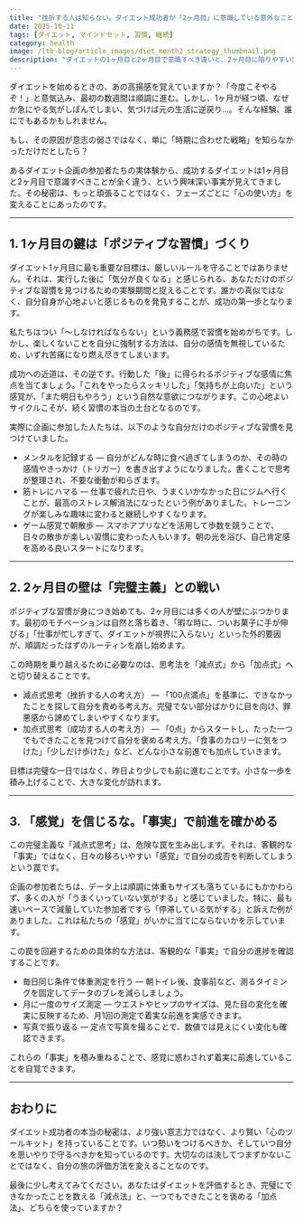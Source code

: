 ```yaml
---
title: "挫折する人は知らない。ダイエット成功者が「2ヶ月目」に意識している意外なこと"
date: 2025-10-11
tags: [ダイエット, マインドセット, 習慣, 継続]
category: health
image: /ltb-blog/article_images/diet_month2_strategy_thumbnail.png
description: "ダイエットの1ヶ月目と2ヶ月目で意識すべき違いと、2ヶ月目に陥りやすい落とし穴を回避する実践的な思考法と対策を解説します。"
---
```


ダイエットを始めるときの、あの高揚感を覚えていますか？「今度こそやるぞ！」と意気込み、最初の数週間は順調に進む。しかし、1ヶ月が経つ頃、なぜか急にやる気がしぼんでしまい、気づけば元の生活に逆戻り…。そんな経験、誰にでもあるかもしれません。

もし、その原因が意志の弱さではなく、単に「時期に合わせた戦略」を知らなかっただけだとしたら？

あるダイエット企画の参加者たちの実体験から、成功するダイエットは1ヶ月目と2ヶ月目で意識すべきことが全く違う、という興味深い事実が見えてきました。その秘密は、もっと頑張ることではなく、フェーズごとに「心の使い方」を変えることにあったのです。

---

## 1. 1ヶ月目の鍵は「ポジティブな習慣」づくり

ダイエット1ヶ月目に最も重要な目標は、厳しいルールを守ることではありません。それは、実行した後に「気分が良くなる」と感じられる、あなただけのポジティブな習慣を見つけるための実験期間と捉えることです。誰かの真似ではなく、自分自身が心地よいと感じるものを発見することが、成功の第一歩となります。

私たちはつい「〜しなければならない」という義務感で習慣を始めがちです。しかし、楽しくないことを自分に強制する方法は、自分の感情を無視しているため、いずれ苦痛になり燃え尽きてしまいます。

成功への近道は、その逆です。行動した「後」に得られるポジティブな感情に焦点を当てましょう。「これをやったらスッキリした」「気持ちが上向いた」という感覚が、「また明日もやろう」という自然な意欲につながります。この心地よいサイクルこそが、続く習慣の本当の土台となるのです。

実際に企画に参加した人たちは、以下のような自分だけのポジティブな習慣を見つけていました。

* メンタルを記録する — 自分がどんな時に食べ過ぎてしまうのか、その時の感情やきっかけ（トリガー）を書き出すようになりました。書くことで思考が整理され、不要な衝動が和らぎます。
* 筋トレにハマる — 仕事で疲れた日や、うまくいかなかった日にジムへ行くことが、最高のストレス解消法になったという例がありました。トレーニングが楽しみな趣味に変わると継続しやすくなります。
* ゲーム感覚で朝散歩 — スマホアプリなどを活用して歩数を競うことで、日々の散歩が楽しい習慣に変わった人もいます。朝の光を浴び、自己肯定感を高める良いスタートになります。

---

## 2. 2ヶ月目の壁は「完璧主義」との戦い

ポジティブな習慣が身につき始めても、2ヶ月目には多くの人が壁にぶつかります。最初のモチベーションは自然と落ち着き、「暇な時に、ついお菓子に手が伸びる」「仕事が忙しすぎて、ダイエットが視界に入らない」といった外的要因が、順調だったはずのルーティンを崩し始めます。

この時期を乗り越えるために必要なのは、思考法を「減点式」から「加点式」へと切り替えることです。

* 減点式思考（挫折する人の考え方） — 「100点満点」を基準に、できなかったことを探して自分を責める考え方。完璧でない部分ばかりに目を向け、罪悪感から諦めてしまいやすくなります。
* 加点式思考（成功する人の考え方） — 「0点」からスタートし、たった一つでもできたことを見つけて自分を褒める考え方。「食事のカロリーに気をつけた」「少しだけ歩けた」など、どんな小さな前進でも加点していきます。

目標は完璧な一日ではなく、昨日より少しでも前に進むことです。小さな一歩を積み上げることで、大きな変化が訪れます。

---

## 3. 「感覚」を信じるな。「事実」で前進を確かめる

この完璧主義な「減点式思考」は、危険な罠を生み出します。それは、客観的な「事実」ではなく、日々の移ろいやすい「感覚」で自分の成否を判断してしまうという罠です。

企画の参加者たちは、データ上は順調に体重もサイズも落ちているにもかかわらず、多くの人が「うまくいっていない気がする」と感じていました。特に、最も速いペースで減量していた参加者ですら「停滞している気がする」と訴えた例がありました。これは私たちの「感覚」がいかに当てにならないかを示しています。

この罠を回避するための具体的な方法は、客観的な「事実」で自分の進捗を確認することです。

* 毎日同じ条件で体重測定を行う — 朝トイレ後、食事前など、測るタイミングを固定してデータのブレを減らしましょう。
* 月に一度のサイズ測定 — ウエストやヒップのサイズは、見た目の変化を確実に反映するため、月1回の測定で着実な前進を実感できます。
* 写真で振り返る — 定点で写真を撮ることで、数値では見えにくい変化も確認できます。

これらの「事実」を積み重ねることで、感覚に惑わされず着実に前進していることを自覚できます。

---

## おわりに

ダイエット成功者の本当の秘密は、より強い意志力ではなく、より賢い「心のツールキット」を持っていることです。いつ勢いをつけるべきか、そしていつ自分を思いやりで守るべきかを知っているのです。大切なのは決してつまずかないことではなく、自分の旅の評価方法を変えることなのです。

最後に少し考えてみてください。あなたはダイエットを評価するとき、完璧にできなかったことを数える「減点法」と、一つでもできたことを褒める「加点法」、どちらを使っていますか？
